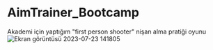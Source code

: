 # AimTrainer_Bootcamp
Akademi için yaptığım "first person shooter" nişan alma pratiği oyunu
![Ekran görüntüsü 2023-07-23 141805](https://github.com/emixalev/AimTrainer_Bootcamp/assets/63815900/86135361-40c4-4894-beb9-9a6b3f862c33)
